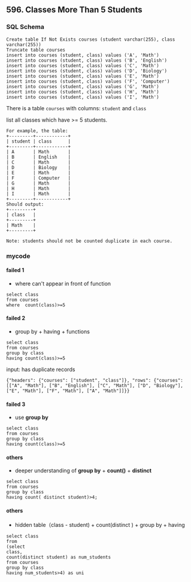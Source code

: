 ## 596. Classes More Than 5 Students

### SQL Schema
```mysql
Create table If Not Exists courses (student varchar(255), class varchar(255))
Truncate table courses
insert into courses (student, class) values ('A', 'Math')
insert into courses (student, class) values ('B', 'English')
insert into courses (student, class) values ('C', 'Math')
insert into courses (student, class) values ('D', 'Biology')
insert into courses (student, class) values ('E', 'Math')
insert into courses (student, class) values ('F', 'Computer')
insert into courses (student, class) values ('G', 'Math')
insert into courses (student, class) values ('H', 'Math')
insert into courses (student, class) values ('I', 'Math')
```

There is a table `courses` with columns: `student` and `class`

list all classes which have >= 5 students.
```
For example, the table:
+---------+------------+
| student | class      |
+---------+------------+
| A       | Math       |
| B       | English    |
| C       | Math       |
| D       | Biology    |
| E       | Math       |
| F       | Computer   |
| G       | Math       |
| H       | Math       |
| I       | Math       |
+---------+------------+
Should output:
+---------+
| class   |
+---------+
| Math    |
+---------+
 
Note: students should not be counted duplicate in each course.
```
### mycode

#### failed 1
* where can't appear in front of function
```mysql
select class
from courses
where  count(class)>=5
```

#### failed 2
* group by + having + functions
```mysql
select class
from courses
group by class
having count(class)>=5
```
input: has duplicate records
```
{"headers": {"courses": ["student", "class"]}, "rows": {"courses": [["A", "Math"], ["B", "English"], ["C", "Math"], ["D", "Biology"], ["E", "Math"], ["F", "Math"], ["A", "Math"]]}}
```

#### failed 3
* use **group by**
```mysql
select class 
from courses 
group by class 
having count(class)>=5
```
#### others
* deeper understanding of **group by** + **count()** + **distinct** 
```mysql
select class 
from courses 
group by class 
having count( distinct student)>4;
```

#### others
* hidden table（class - student) + count(distinct ) + group by + having
```mysql
select class
from 
(select
class,
count(distinct student) as num_students
from courses
group by class 
having num_students>4) as uni
```



